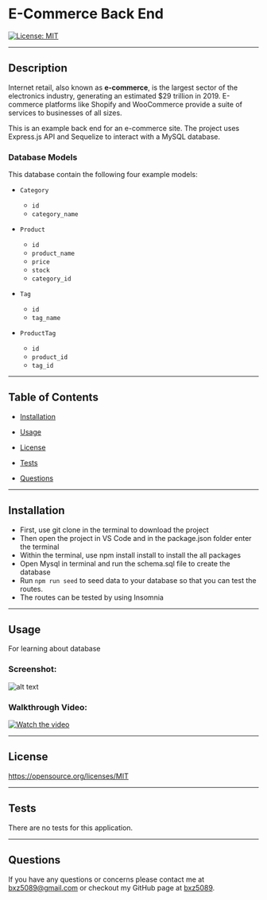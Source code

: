 # E-Commerce Back End

[![License: MIT](https://img.shields.io/badge/License-MIT-yellow.svg)](https://opensource.org/licenses/MIT)

---
## Description

Internet retail, also known as **e-commerce**, is the largest sector of the electronics industry, generating an estimated $29 trillion in 2019. E-commerce platforms like Shopify and WooCommerce provide a suite of services to businesses of all sizes. 

This is an example back end for an e-commerce site. The project uses Express.js API and Sequelize to interact with a MySQL database.


### Database Models

This database contain the following four example models:

* `Category`

  * `id`
  * `category_name`

* `Product`

  * `id`
  * `product_name`
  * `price`
  * `stock`
  * `category_id`

* `Tag`

  * `id`
  * `tag_name`

* `ProductTag`

  * `id`
  * `product_id`
  * `tag_id`

---
## Table of Contents

- [Installation](##Installation)

- [Usage](##Usage)

- [License](##License) 

- [Tests](##Tests)

- [Questions](##Questions)

---
## Installation

- First, use git clone in the terminal to download the project 
- Then open the project in VS Code and in the package.json folder enter the terminal 
- Within the terminal, use npm install install to install the all packages
- Open Mysql in terminal and run the schema.sql file to create the database
- Run `npm run seed` to seed data to your database so that you can test the routes.
- The routes can be tested by using Insomnia

---
## Usage

For learning about database 

### Screenshot:
![alt text](assets/img/ScreenShot1.png)

### Walkthrough Video:
[![Watch the video](assets/img/ScreenShot2.png)]()


--- 
 
 ## License 
 
 https://opensource.org/licenses/MIT

---
## Tests

There are no tests for this application.

---
## Questions

If you have any questions or concerns please contact me at bxz5089@gmail.com or checkout my GitHub page at [bxz5089](https://github.com/bxz5089/).

